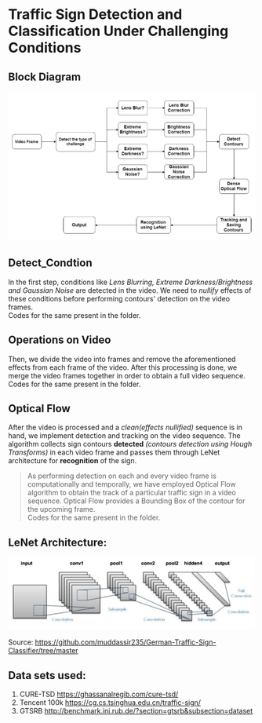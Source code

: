 # Traffic Sign Detection and Classification Under Challenging Conditions

## Block Diagram
![alt text](https://github.com/himol7/Traffic-Sign-Detection-and-Classification-Under-Challenging-Conditions/blob/master/images/blockdiagram.PNG)

## Detect_Condtion  
In the first step, conditions like *Lens Blurring, Extreme Darkness/Brightness and Gaussian Noise* are detected in the video. We need to *nullify* effects of these conditions before performing contours' detection on the video frames. <br/>
Codes for the same present in the folder.

## Operations on Video
Then, we divide the video into frames and remove the aforementioned effects from each frame of the video. After this processing is done, we merge the video frames together in order to obtain a full video sequence. <br/>
Codes for the same present in the folder.

## Optical Flow
After the video is processed and a *clean(effects nullified)* sequence is in hand, we implement detection and tracking on the video sequence. The algorithm collects sign contours **detected** *(contours detection using Hough Transforms)* in each video frame and passes them through LeNet architecture for **recognition** of the sign. <br/>
>As performing detection on each and every video frame is computationally and temporally, we have employed Optical Flow algorithm to obtain the track of a particular traffic sign in a video sequence. Optical Flow provides a Bounding Box of the contour for the upcoming frame.<br/>
Codes for the same present in the folder.

## LeNet Architecture:
![alt text](https://github.com/himol7/Traffic-Sign-Detection-and-Classification-Under-Challenging-Conditions/blob/master/images/le_net.png)

Source: https://github.com/muddassir235/German-Traffic-Sign-Classifier/tree/master

## Data sets used:
1. CURE-TSD https://ghassanalregib.com/cure-tsd/
2. Tencent 100k https://cg.cs.tsinghua.edu.cn/traffic-sign/
3. GTSRB  http://benchmark.ini.rub.de/?section=gtsrb&subsection=dataset
